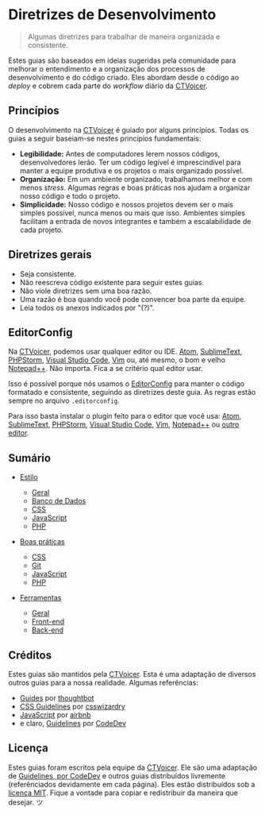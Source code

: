 # Diretrizes de Desenvolvimento

> Algumas diretrizes para trabalhar de maneira organizada e consistente.

Estes guias são baseados em ideias sugeridas pela comunidade para melhorar o entendimento e a organização dos processos de desenvolvimento e do código criado. Eles abordam desde o código ao *deploy* e cobrem cada parte do *workflow* diário da [CTVoicer](https://www.ctvoicer.com.br).

## Princípios

O desenvolvimento na [CTVoicer](https://www.ctvoicer.com.br) é guiado por alguns princípios. Todas os guias a seguir baseiam-se nestes princípios fundamentais:

- **Legibilidade:** Antes de computadores lerem nossos códigos, desenvolvedores lerão. Ter um código legível é imprescindível para manter a equipe produtiva e os projetos o mais organizado possível.
- **Organização:** Em um ambiente organizado, trabalhamos melhor e com menos *stress*. Algumas regras e boas práticas nos ajudam a organizar nosso código e todo o projeto.
- **Simplicidade:** Nosso código e nossos projetos devem ser o mais simples possível, nunca menos ou mais que isso. Ambientes simples facilitam a entrada de novos integrantes e também a escalabilidade de cada projeto.

## Diretrizes gerais

- Seja consistente.
- Não reescreva código existente para seguir estes guias.
- Não viole diretrizes sem uma boa razão.
- Uma razão é boa quando você pode convencer boa parte da equipe.
- Leia todos os anexos indicados por "(?)".

## EditorConfig

Na [CTVoicer](https://www.ctvoicer.com.br), podemos usar qualquer editor ou IDE. [Atom](https://atom.io/), [SublimeText](https://www.sublimetext.com/), [PHPStorm](https://www.jetbrains.com/phpstorm/), [Visual Studio Code](https://code.visualstudio.com/), [Vim](http://www.vim.org/) ou, até mesmo, o bom e velho [Notepad++](https://notepad-plus-plus.org). Não importa. Fica a se critério qual editor usar.

Isso é possível porque nós usamos o [EditorConfig](http://editorconfig.org/) para manter o código formatado e consistente, seguindo as diretrizes deste guia. As regras estão sempre no arquivo `.editorconfig`.

Para isso basta instalar o plugin feito para o editor que você usa:  [Atom](https://github.com/sindresorhus/atom-editorconfig#readme), [SublimeText](https://github.com/sindresorhus/editorconfig-sublime#readme), [PHPStorm](https://plugins.jetbrains.com/plugin/7294), [Visual Studio Code](https://github.com/editorconfig/editorconfig-visualstudio#readme), [Vim](https://github.com/editorconfig/editorconfig-vim#readme), [Notepad++](https://github.com/editorconfig/editorconfig-notepad-plus-plus#readme) ou [outro editor](http://editorconfig.org/#download).

## Sumário

- [Estilo](https://github.com/CTVoicer/Guidelines/tree/master/estilo)
    - [Geral](https://github.com/CTVoicer/Guidelines/tree/master/estilo/geral)
    - [Banco de Dados](https://github.com/CTVoicer/Guidelines/tree/master/estilo/database)
    - [CSS](https://github.com/CTVoicer/Guidelines/tree/master/estilo/css)
    - [JavaScript](https://github.com/CTVoicer/Guidelines/tree/master/estilo/javascript)
    - [PHP](https://github.com/CTVoicer/Guidelines/tree/master/estilo/PHP)

- [Boas práticas](https://github.com/CTVoicer/Guidelines/tree/master/boas-praticas)
    - [CSS](https://github.com/CTVoicer/Guidelines/tree/master/boas-praticas/css)
    - [Git](https://github.com/CTVoicer/Guidelines/tree/master/boas-praticas/git)
    - [JavaScript](https://github.com/CTVoicer/Guidelines/tree/master/boas-praticas/javascript)
    - [PHP](https://github.com/CTVoicer/Guidelines/tree/master/boas-praticas/php)

- [Ferramentas](https://github.com/CTVoicer/Guidelines/tree/master/ferramentas)
    - [Geral](https://github.com/CTVoicer/Guidelines/tree/master/ferramentas#geral)
    - [Front-end](https://github.com/CTVoicer/Guidelines/tree/master/ferramentas#front-end)
    - [Back-end](https://github.com/CTVoicer/Guidelines/tree/master/ferramentas#back-end)

## Créditos

Estes guias são mantidos pela [CTVoicer](https://www.ctvoicer.com.br). Esta é uma adaptação de diversos outros guias para a nossa realidade. Algumas referências:

- [Guides](https://github.com/thoughtbot/guides) por [thoughtbot](https://github.com/thoughtbot)
- [CSS Guidelines](https://github.com/csswizardry/CSS-Guidelines) por [csswizardry](https://github.com/csswizardry)
- [JavaScript](https://github.com/airbnb/javascript) por [airbnb](https://github.com/airbnb)
- e claro, [Guidelines](https://github.com/VictorOtavio/Guidelines) por [CodeDev](https://www.codedev.com.br)

## Licença

Estes guias foram escritos pela equipe da [CTVoicer](https://www.ctvoicer.com.br). Ele são uma adaptação de [Guidelines, por CodeDev](https://github.com/VictorOtavio/Guidelines) e outros guias distribuídos livremente (referênciados devidamente em cada página). Eles estão distribuídos sob a [licença MIT](./LICENSE). Fique a vontade para copiar e redistribuir da maneira que desejar. ツ
